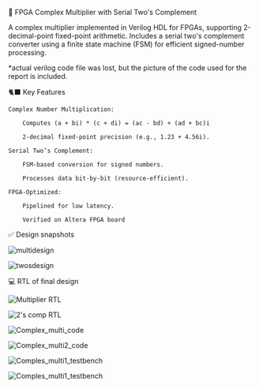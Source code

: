 🔢 FPGA Complex Multiplier with Serial Two's Complement

A complex multiplier implemented in Verilog HDL for FPGAs, supporting 2-decimal-point fixed-point arithmetic. Includes a serial two's complement converter using a finite state machine (FSM) for efficient signed-number processing.

*actual verilog code file was lost, but the picture of the code used for the report is included. 

🐈‍⬛ Key Features

    Complex Number Multiplication:

        Computes (a + bi) * (c + di) = (ac - bd) + (ad + bc)i

        2-decimal fixed-point precision (e.g., 1.23 + 4.56i).

    Serial Two’s Complement:

        FSM-based conversion for signed numbers.

        Processes data bit-by-bit (resource-efficient).

    FPGA-Optimized:

        Pipelined for low latency.

        Verified on Altera FPGA board


✅ Design snapshots

![multidesign](multi.png)

![twosdesign](twoscomp.png)

💻 RTL of final design

![Multiplier RTL](COMPLEXMULTI_A_RTL.PNG)

![2's comp RTL](twoscompRTL.png)

![Complex_multi_code](complexmulti1_code.jpg)

![Complex_multi2_code](complexmulti2_code.PNG)

![Comples_multi1_testbench](complexmulti1_simulation.png)

![Comples_multi1_testbench](complexmulti2_simulation.png)


